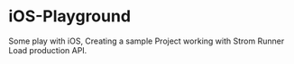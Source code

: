 # iOS-Playground
Some play with iOS, Creating a sample Project working with Strom Runner Load production API.



